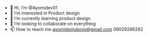 - 👋 Hi, I’m @Ayomidev01
- 👀 I’m interested in Product design 
- 🌱 I’m currently learning product design 
- 💞️ I’m looking to collaborate on everything 
- 📫 How to reach me ayomideoluboyo@gmail.com 09029286282

<!---
Ayomidev01/Ayomidev01 is a ✨ special ✨ repository because its `README.md` (this file) appears on your GitHub profile.
You can click the Preview link to take a look at your changes.
--->
